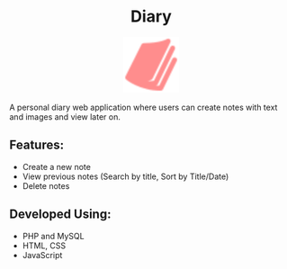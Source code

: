 <div align="center">
  <h1>Diary</h1>
  <img src="images/logo.png" height="100" width="100">
</div>

A personal diary web application where users can create notes with text and images and view later on.   

## Features:
* Create a new note
* View previous notes (Search by title, Sort by Title/Date)
* Delete notes

## Developed Using:
* PHP and MySQL
* HTML, CSS
* JavaScript

